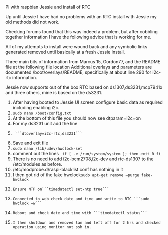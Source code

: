 Pi with raspbian Jessie and install of RTC

Up until Jessie I have had no problems with an RTC install with Jessie my old methods did not work.

Checking forums found that this was indeed a problem, but after cobbling together information I have the following advice that is working for me.

All of my attempts to install were wound back and any symbolic links generated removed until basically at a fresh Jessie install.

Three main bits of information from Marcus 15, Gordon77, and the README file at the following file location  Additional overlays and parameters are documented /boot/overlays/README, specifically at about line 290 for i2c-rtc information.

Jessie now supports out of the box RTC based on ds1307,ds3231,mcp7941x and three others, mine is based on the ds3231.

1.	After having booted to Jessie UI screen configure basic data as required including enabling i2c.
2.	```sudo nano /boot/config,txt```
3.	At the bottom of this file you should now see dtparam=i2c=on
4.	For my ds3231 unit add the line 
5.      ```dtoverlay=i2c-rtc,ds3231```
6.	Save and exit file
7.	```sudo nano /lib/udev/hwclock-set```
8.	comment out the lines
          ``` 
        if [ -e /run/system/system ]; then
        exit 0
	fi
        ```
9.	There is no need to add i2c-bcm2708,i2c-dev and rtc-ds1307 to the /etc/modules as before.
10.	/etc/modprobe.d/raspi-blacklist.conf has nothing in it
11.	I then got rid of the fake hwclock```sudo apt-get remove –purge fake-hwclock```
12.     Ensure NTP on```timedatectl set-ntp true```
13.     Connected to web check date and time and write to RTC ```sudo hwclock –w```
14.     Reboot and check date and time with ```timedatectl status```
15.     I then shutdown and removed lan and left off for 2 hrs and checked operation using monitor not ssh in.




